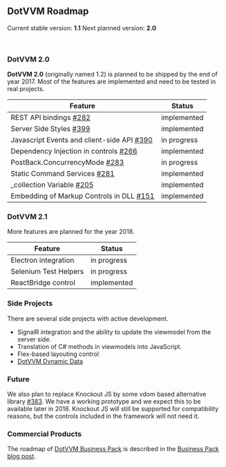 ## DotVVM Roadmap

Current stable version: **1.1**
Next planned version:   **2.0**

<br />

### DotVVM 2.0

**DotVVM 2.0** (originally named 1.2) is planned to be shipped by the end of year 2017.
Most of the features are implemented and need to be tested in real projects.

| Feature                                                                                         | Status      |
|-------------------------------------------------------------------------------------------------|-------------|
| REST API bindings [#282](https://github.com/riganti/dotvvm/issues/282)                          | implemented |
| Server Side Styles [#399](https://github.com/riganti/dotvvm/issues/399)                         | implemented |
| Javascript Events and client-side API [#390](https://github.com/riganti/dotvvm/issues/390)      | in progress |
| Dependency Injection in controls [#266](https://github.com/riganti/dotvvm/issues/266)           | implemented |
| PostBack.ConcurrencyMode [#283](https://github.com/riganti/dotvvm/issues/283)                   | in progress |
| Static Command Services [#281](https://github.com/riganti/dotvvm/issues/281)                    | implemented |
| _collection Variable [#205](https://github.com/riganti/dotvvm/issues/205)                       | implemented |
| Embedding of Markup Controls in DLL [#151](https://github.com/riganti/dotvvm/issues/151)        | implemented |

### DotVVM 2.1

More features are planned for the year 2018.

| Feature                                                       | Status      |
|---------------------------------------------------------------|-------------|
| Electron integration                                          | in progress |
| Selenium Test Helpers                                         | in progress |
| ReactBridge control                                           | implemented |

### Side Projects

There are several side projects with active development. 

* SignalR integration and the ability to update the viewmodel from the server side.
* Translation of C# methods in viewmodels into JavaScript.
* Flex-based layouting control
* [DotVVM Dynamic Data](https://github.com/riganti/dotvvm-dynamic-data)

### Future

We also plan to replace Knockout JS by some vdom based alternative library [#383](https://github.com/riganti/dotvvm/issues/383). 
We have a working prototype and we expect this to be available later in 2018.
Knockout JS will still be supported for compatibility reasons, but the controls included in the framework will not need it. 

### Commercial Products

The roadmap of [DotVVM Business Pack](https://www.dotvvm.com/landing/business-pack) is described 
in the [Business Pack blog post](https://www.dotvvm.com/blog/30/DotVVM-Business-Pack-Released).
